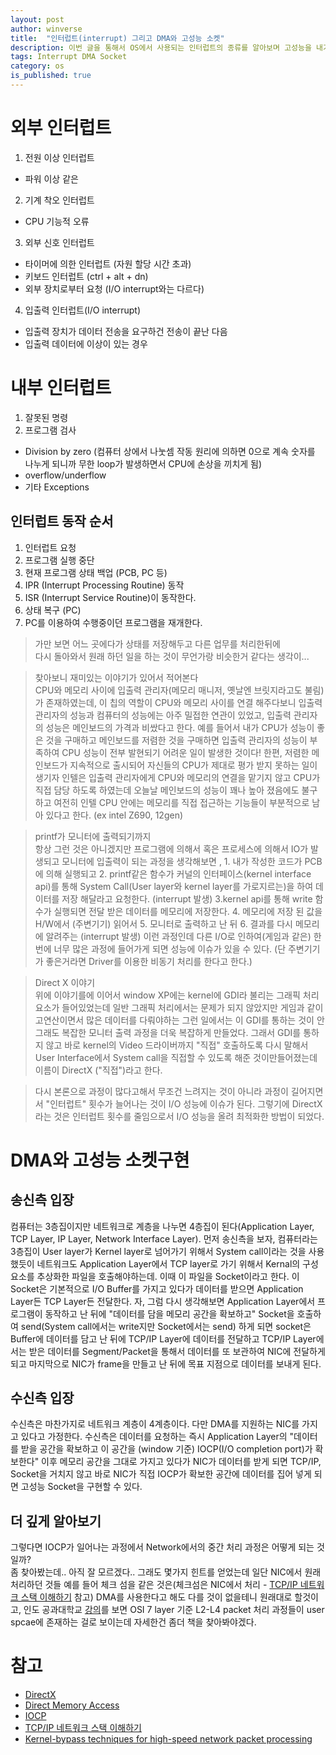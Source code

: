 ```yaml
---
layout: post
author: winverse
title:  "인터럽트(interrupt) 그리고 DMA와 고성능 소켓"
description: 이번 글을 통해서 OS에서 사용되는 인터럽트의 종류를 알아보며 고성능을 내기 위한 Socket 통신에 대해서 알아봅시다.
tags: Interrupt DMA Socket
category: os
is_published: true
---
```


# 외부 인터럽트
1. 전원 이상 인터럽트
  - 파워 이상 같은

2. 기계 착오 인터럽트
  - CPU 기능적 오류

3. 외부 신호 인터럽트 
  - 타이머에 의한 인터럽트 (자원 할당 시간 초과)
  - 키보드 인터럽트 (ctrl + alt + dn)
  - 외부 장치로부터 요청 (I/O interrupt와는 다르다)

4. 입출력 인터럽트(I/O interrupt)
 - 입출력 장치가 데이터 전송을 요구하건 전송이 끝난 다음
 - 입출력 데이터에 이상이 있는 경우

# 내부 인터럽트
 1. 잘못된 명령
 2. 프로그램 검사 
  - Division by zero (컴퓨터 상에서 나눗셈 작동 원리에 의하면 0으로 계속 숫자를 나누게 되니까 무한 loop가 발생하면서 CPU에 손상을 끼치게 됨)
  - overflow/underflow
  - 기타 Exceptions 

## 인터럽트 동작 순서
  1. 인터럽트 요청
  2. 프로그램 실행 중단
  3. 현재 프로그램 상태 백업 (PCB, PC 등) 
  4. IPR (Interrupt Processing Routine) 동작
  5. ISR (Interrupt Service Routine)이 동작한다.
  6. 상태 복구 (PC)
  7. PC를 이용하여 수행중이던 프로그램을 재개한다.

 > 가만 보면 어느 곳에다가 상태를 저장해두고 다른 업무를 처리한뒤에   
 다시 돌아와서 원래 하던 일을 하는 것이 무언가랑 비슷한거 같다는 생각이...

 > 찾아보니 재미있는 이야기가 있어서 적어본다  
 CPU와 메모리 사이에 입출력 관리자(메모리 매니저, 옛날엔 브릿지라고도 불림)가 존재하였는데, 이 칩의 역할이 CPU와 메모리 사이를 연결 해주다보니 입출력 관리자의 성능과 컴퓨터의 성능에는 아주 밀접한 연관이 있었고, 입출력 관리자의 성능은 메인보드의 가격과 비쌌다고 한다. 예를 들어서 내가 CPU가 성능이 좋은 것을 구매하고 메인보드를 저렴한 것을 구매하면 입출력 관리자의 성능이 부족하여 CPU 성능이 전부 발현되기 어려운 일이 발생한 것이다! 한편, 저렴한 메인보드가 지속적으로 출시되어 자신들의 CPU가 제대로 평가 받지 못하는 일이 생기자 인텔은 입출력 관리자에게 CPU와 메모리의 연결을 맡기지 않고 CPU가 직접 담당 하도록 하였는데 오늘날 메인보드의 성능이 꽤나 높아 졌음에도 불구하고 여전히 인텔 CPU 안에는 메모리를 직접 접근하는 기능들이 부분적으로 남아 있다고 한다. (ex intel Z690, 12gen)

 > printf가 모니터에 출력되기까지  
 항상 그런 것은 아니겠지만 프로그램에 의해서 혹은 프로세스에 의해서 IO가 발생되고 모니터에 입출력이 되는 과정을 생각해보면 , 1. 내가 작성한 코드가 PCB에 의해 실행되고 2. printf같은 함수가 커널의 인터페이스(kernel interface api)를 통해 System Call(User layer와 kernel layer를 가로지르는)을 하여 데이터를 저장 해달라고 요청한다. (interrupt 발생) 3.kernel api를 통해 write 함수가 실행되면 전달 받은 데이터를 메모리에 저장한다. 4. 메모리에 저장 된 값을 H/W에서 (주변기기) 읽어서 5. 모니터로 출력하고 난 뒤 6. 결과를 다시 메모리에 알려주는 (interrupt 발생) 이런 과정인데 다른 I/O로 인하여(게임과 같은) 한번에 너무 많은 과정에 들어가게 되면 성능에 이슈가 있을 수 있다. (단 주변기기가 좋은거라면 Driver를 이용한 비동기 처리를 한다고 한다.)

 > Direct X 이야기  
 위에 이야기를에 이어서 window XP에는 kernel에 GDI라 불리는 그래픽 처리 요소가 들어있었는데 일반 그래픽 처리에서는 문제가 되지 않았지만 게임과 같이 고연산이면서 많은 데이터를 다뤄야하는 그런 일에서는 이 GDI를 통하는 것이 안그래도 복잡한 모니터 출력 과정을 더욱 복잡하게 만들었다. 그래서 GDI를 통하지 않고 바로 kernel의 Video 드라이버까지 "직접" 호출하도록 다시 말해서 User Interface에서 System call을 직접할 수 있도록 해준 것이만들어졌는데 이름이 DirectX ("직접")라고 한다.

 > 다시 본론으로 
 과정이 많다고해서 무조건 느려지는 것이 아니라 과정이 길어지면서 "인터럽트" 횟수가 늘어나는 것이 I/O 성능에 이슈가 된다. 그렇기에 DirectX라는 것은 인터럽트 횟수를 줄임으로서 I/O 성능을 올려 최적화한 방법이 되었다.

# DMA와 고성능 소켓구현  
## 송신측 입장  
컴퓨터는 3층집이지만 네트워크로 계층을 나누면 4층집이 된다(Application Layer, TCP Layer, IP Layer, Network Interface Layer). 먼저 송신측을 보자, 컴퓨터라는 3층집이 User layer가 Kernel layer로 넘어가기 위해서 System call이라는 것을 사용했듯이 네트워크도 Application Layer에서 TCP layer로 가기 위해서 Kernal의 구성 요소를 추상화한 파일을 호출해야하는데. 이때 이 파일을 Socket이라고 한다. 이 Socket은 기본적으로 I/O Buffer를 가지고 있다가 데이터를 받으면 Application Layer든 TCP Layer든 전달한다. 자, 그럼 다시 생각해보면 Application Layer에서 프로그램이 동작하고 난 뒤에 "데이터를 담을 메모리 공간을 확보하고" Socket을 호출하여 send(System call에서는 write지만 Socket에서는 send)
하게 되면 socket은 Buffer에 데이터를 담고 난 뒤에 TCP/IP Layer에 데이터를 전달하고 TCP/IP Layer에서는 받은 데이터를 Segment/Packet을 통해서 데이터를 또 보관하여 NIC에 전달하게 되고 마지막으로 NIC가 frame을 만들고 난 뒤에 목표 지점으로 데이터를 보내게 된다. 

## 수신측 입장
수신측은 마찬가지로 네트워크 계층이 4계층이다. 다만 DMA를 지원하는 NIC를 가지고 있다고 가정한다.
수신측은 데이터를 요청하는 즉시 Application Layer의 "데이터를 받을 공간을 확보하고 이 공간을 (window 기준) IOCP(I/O completion port)가 확보한다" 이후 메모리 공간을 그대로 가지고 있다가 NIC가 데이터를 받게 되면 TCP/IP, Socket을 거치지 않고 바로 NIC가 직접 IOCP가 확보한 공간에 데이터를 집어 넣게 되면 고성능 Socket을 구현할 수 있다.

## 더 깊게 알아보기
그렇다면 IOCP가 일어나는 과정에서 Network에서의 중간 처리 과정은 어떻게 되는 것일까?  
좀 찾아봤는데.. 아직 잘 모르겠다.. 그래도 몇가지 힌트를 얻었는데
일단 NIC에서 원래 처리하던 것들 예를 들어 체크 섬을 같은 것은(체크섬은 NIC에서 처리 - [TCP/IP 네트워크 스택 이해하기](https://d2.naver.com/helloworld/47667) 참고) DMA를 사용한다고 해도 다를 것이 없을테니 원래대로 할것이고, 인도 공과대학교 [강의](https://youtu.be/MpjlWt7fvrw?t=1020)를 보면 OSI 7 layer 기준 L2-L4 packet 처리 과정들이 user spcae에 존재하는 걸로 보이는데 자세한건 좀더 책을 찾아봐야겠다.


# 참고
- [DirectX](https://namu.wiki/w/DirectX#s-2.2)
- [Direct Memory Access](https://ko.wikipedia.org/wiki/%EC%A7%81%EC%A0%91_%EB%A9%94%EB%AA%A8%EB%A6%AC_%EC%A0%91%EA%B7%BC)
- [IOCP](https://jungwoong.tistory.com/43)
- [TCP/IP 네트워크 스택 이해하기](https://d2.naver.com/helloworld/47667)
- [Kernel-bypass techniques for high-speed network packet processing](https://youtu.be/MpjlWt7fvrw)